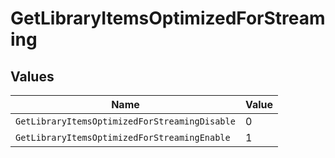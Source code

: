 # GetLibraryItemsOptimizedForStreaming


## Values

| Name                                          | Value                                         |
| --------------------------------------------- | --------------------------------------------- |
| `GetLibraryItemsOptimizedForStreamingDisable` | 0                                             |
| `GetLibraryItemsOptimizedForStreamingEnable`  | 1                                             |